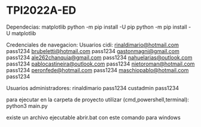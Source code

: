 # TPI2022A-ED
Dependecias:
matplotlib
python -m pip install -U pip
python -m pip install -U matplotlib

Credenciales de navegacion:
  Usuarios cidi:
  rinaldimario@hotmail.com pass1234
  brubeletti@hotmail.com pass1234
  gastonmagni@gmail.com pass1234
  ale262chanquia@gmail.com pass1234
  nahuelarias@outlook.com pass1234
  pablocastineira@outlook.com pass1234
  nietoroman@hotmail.com pass1234
  peronfede@hotmail.com pass1234
  maschiopablo@hotmail.com pass1234
  
  Usuarios administradores:
  rinaldimario pass1234
  custadmin pass1234
  
  para ejecutar en la carpeta de proyecto utilizar
  (cmd,powershell,terminal): python3 main.py
  
  existe un archivo ejecutable abrir.bat con este comando
  para windows
